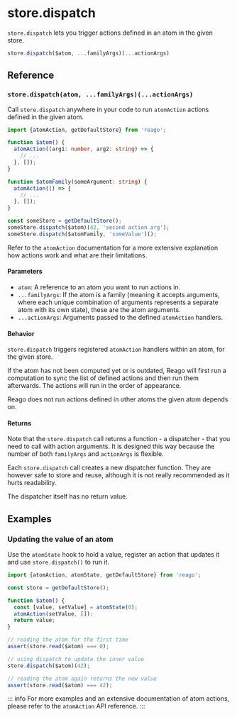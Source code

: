 # store.dispatch

`store.dispatch` lets you trigger actions defined in an atom in the given store.

```ts
store.dispatch($atom, ...familyArgs)(...actionArgs)
```


## Reference

### `store.dispatch(atom, ...familyArgs)(...actionArgs)`

Call `store.dispatch` anywhere in your code to run `atomAction` actions defined in the given atom.

```ts
import {atomAction, getDefaultStore} from 'reago';

function $atom() {
  atomAction((arg1: number, arg2: string) => {
    // ...
  }, []);
}

function $atomFamily(someArgument: string) {
  atomAction(() => {
    // ...
  }, []);
}

const someStore = getDefaultStore();
someStore.dispatch($atom)(42, 'second action arg');
someStore.dispatch($atomFamily, 'someValue')();
```

Refer to the `atomAction` documentation for a more extensive explanation how actions work and what are
their limitations.

#### Parameters

* `atom`: A reference to an atom you want to run actions in.
* `...familyArgs`: If the atom is a family (meaning it accepts arguments, where each unique combination of
  arguments represents a separate atom with its own state), these are the atom arguments.
* `...actionArgs`: Arguments passed to the defined `atomAction` handlers.

#### Behavior

`store.dispatch` triggers registered `atomAction` handlers within an atom, for the given store.

If the atom has not been computed yet or is outdated, Reago will first run a computation to sync the list
of defined actions and then run them afterwards. The actions will run in the order of appearance.

Reago does not run actions defined in other atoms the given atom depends on.

#### Returns

Note that the `store.dispatch` call returns a function - a dispatcher - that you need to call with
action arguments. It is designed this way because the number of both `familyArgs` and `actionArgs` is flexible.

Each `store.dispatch` call creates a new dispatcher function. They are however safe to store and reuse, although
it is not really recommended as it hurts readability.

The dispatcher itself has no return value.


## Examples

### Updating the value of an atom

Use the `atomState` hook to hold a value, register an action that updates it and use `store.dispatch()` to run it.

```ts
import {atomAction, atomState, getDefaultStore} from 'reago';

const store = getDefaultStore();

function $atom() {
  const [value, setValue] = atomState(0);
  atomAction(setValue, []);
  return value;
}

// reading the atom for the first time
assert(store.read($atom) === 0);

// using dispatch to update the inner value
store.dispatch($atom)(42);

// reading the atom again returns the new value
assert(store.read($atom) === 42);
```

::: info
For more examples and an extensive documentation of atom actions, please refer to the `atomAction` API reference.
:::
